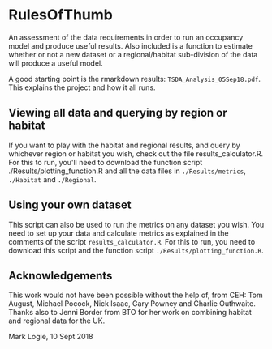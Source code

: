 # RulesOfThumb

An assessment of the data requirements in order to run an occupancy model and produce useful results.  Also included is a function to estimate whether or not a new dataset or a regional/habitat sub-division of the data will produce a useful model.

A good starting point is the rmarkdown results: ```TSDA_Analysis_05Sep18.pdf```.  This explains the project and how it all runs.

## Viewing all data and querying by region or habitat

If you want to play with the habitat and regional results, and query by whichever region or habitat you wish, check out the file results_calculator.R.  For this to run, you'll need to download the function script ./Results/plotting_function.R and all the data files in ```./Results/metrics```, ```./Habitat``` and ```./Regional```.

## Using your own dataset

This script can also be used to run the metrics on any dataset you wish.  You need to set up your data and calculate metrics as explained in the comments of the script ```results_calculator.R```.  For this to run, you need to download this script and the function script ```./Results/plotting_function.R```.

## Acknowledgements

This work would not have been possible without the help of, from CEH: Tom August, Michael Pocock, Nick Isaac, Gary Powney and Charlie Outhwaite.  Thanks also to Jenni Border from BTO for her work on combining habitat and regional data for the UK.

Mark Logie, 10 Sept 2018
